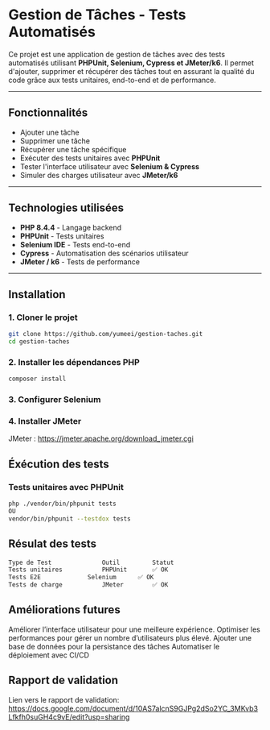 # Gestion de Tâches - Tests Automatisés

Ce projet est une application de gestion de tâches avec des tests automatisés utilisant **PHPUnit, Selenium, Cypress et JMeter/k6**. Il permet d'ajouter, supprimer et récupérer des tâches tout en assurant la qualité du code grâce aux tests unitaires, end-to-end et de performance.

-----

## Fonctionnalités

- Ajouter une tâche
- Supprimer une tâche  
- Récupérer une tâche spécifique  
- Exécuter des tests unitaires avec **PHPUnit**  
- Tester l'interface utilisateur avec **Selenium & Cypress**  
- Simuler des charges utilisateur avec **JMeter/k6**  

-----

## Technologies utilisées

- **PHP 8.4.4** - Langage backend  
- **PHPUnit** - Tests unitaires  
- **Selenium IDE** - Tests end-to-end  
- **Cypress** - Automatisation des scénarios utilisateur  
- **JMeter / k6** - Tests de performance  

-----

## Installation

### 1. Cloner le projet
```sh
git clone https://github.com/yumeei/gestion-taches.git
cd gestion-taches

```

### 2. Installer les dépendances PHP
```sh
composer install
```

### 3. Configurer Selenium

### 4. Installer JMeter
JMeter : https://jmeter.apache.org/download_jmeter.cgi

## Éxécution des tests

### Tests unitaires avec PHPUnit
```sh
php ./vendor/bin/phpunit tests
OU
vendor/bin/phpunit --testdox tests
```

## Résulat des tests

```sh
Type de Test	          Outil    	    Statut
Tests unitaires	          PHPUnit	    ✅ OK
Tests E2E	          Selenium	    ✅ OK
Tests de charge	          JMeter	    ✅ OK
```

## Améliorations futures

Améliorer l’interface utilisateur pour une meilleure expérience.
Optimiser les performances pour gérer un nombre d’utilisateurs plus élevé.
Ajouter une base de données pour la persistance des tâches
Automatiser le déploiement avec CI/CD

 ## Rapport de validation
 Lien vers le rapport de validation: https://docs.google.com/document/d/10AS7alcnS9GJPg2dSo2YC_3MKvb3Lfkfh0suGH4c9vE/edit?usp=sharing
